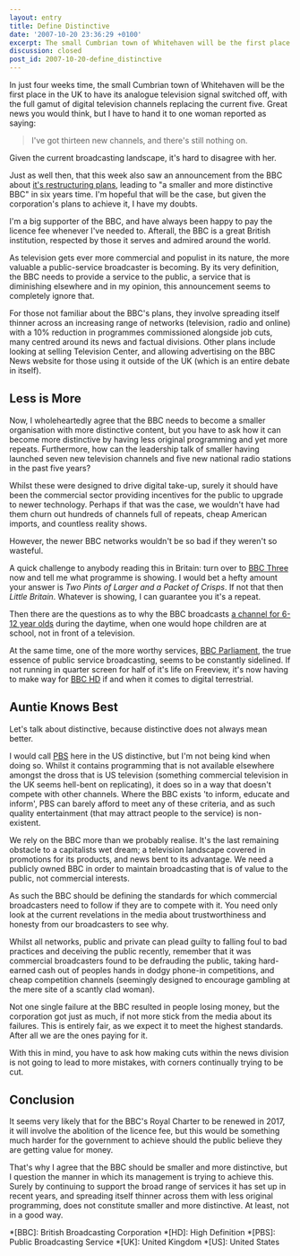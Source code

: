 ```yaml
---
layout: entry
title: Define Distinctive
date: '2007-10-20 23:36:29 +0100'
excerpt: The small Cumbrian town of Whitehaven will be the first place in the UK to have it's analogue television signal switched off, with a full gamut of digital television channels replacing the current five.
discussion: closed
post_id: 2007-10-20-define_distinctive
---
```

In just four weeks time, the small Cumbrian town of Whitehaven will be the first place in the UK to have its analogue television signal switched off, with the full gamut of digital television channels replacing the current five. Great news you would think, but I have to hand it to one woman reported as saying:

> I've got thirteen new channels, and there's still nothing on.

Given the current broadcasting landscape, it's hard to disagree with her.

Just as well then, that this week also saw an announcement from the BBC about [it's restructuring plans][1], leading to "a smaller and more distinctive BBC" in six years time. I'm hopeful that will be the case, but given the corporation's plans to achieve it, I have my doubts.

I'm a big supporter of the BBC, and have always been happy to pay the licence fee whenever I've needed to. Afterall, the BBC is a great British institution, respected by those it serves and admired around the world.

As television gets ever more commercial and populist in its nature, the more valuable a public-service broadcaster is becoming. By its very definition, the BBC needs to provide a service to the public, a service that is diminishing elsewhere and in my opinion, this announcement seems to completely ignore that.

For those not familiar about the BBC's plans, they involve spreading itself thinner across an increasing range of networks (television, radio and online) with a 10% reduction in programmes commissioned alongside job cuts, many centred around its news and factual divisions. Other plans include looking at selling Television Center, and allowing advertising on the BBC News website for those using it outside of the UK (which is an entire debate in itself).

## Less is More
Now, I wholeheartedly agree that the BBC needs to become a smaller organisation with more distinctive content, but you have to ask how it can become more distinctive by having less original programming and yet more repeats. Furthermore, how can the leadership talk of smaller having launched seven new television channels and five new national radio stations in the past five years?

Whilst these were designed to drive digital take-up, surely it should have been the commercial sector providing incentives for the public to upgrade to newer technology. Perhaps if that was the case, we wouldn't have had them churn out hundreds of channels full of repeats, cheap American imports, and countless reality shows.

However, the newer BBC networks wouldn't be so bad if they weren't so wasteful.

A quick challenge to anybody reading this in Britain: turn over to [BBC Three][2] now and tell me what programme is showing. I would bet a hefty amount your answer is <cite>Two Pints of Larger and a Packet of Crisps</cite>. If not that then <cite>Little Britain</cite>. Whatever is showing, I can guarantee you it's a repeat.

Then there are the questions as to why the BBC broadcasts [a channel for 6-12 year olds][3] during the daytime, when one would hope children are at school, not in front of a television.

At the same time, one of the more worthy services, [BBC Parliament][4], the true essence of public service broadcasting, seems to be constantly sidelined. If not running in quarter screen for half of it's life on Freeview, it's now having to make way for [BBC HD][5] if and when it comes to digital terrestrial.

## Auntie Knows Best
Let's talk about distinctive, because distinctive does not always mean better.

I would call [PBS][6] here in the US distinctive, but I'm not being kind when doing so. Whilst it contains programming that is not available elsewhere amongst the dross that is US television (something commercial television in the UK seems hell-bent on replicating), it does so in a way that doesn't compete with other channels. Where the BBC exists 'to inform, educate and inform', PBS can barely afford to meet any of these criteria, and as such quality entertainment (that may attract people to the service) is non-existent.

We rely on the BBC more than we probably realise. It's the last remaining obstacle to a capitalists wet dream; a television landscape covered in promotions for its products, and news bent to its advantage. We need a publicly owned BBC in order to maintain broadcasting that is of value to the public, not commercial interests.

As such the BBC should be defining the standards for which commercial broadcasters need to follow if they are to compete with it. You need only look at the current revelations in the media about trustworthiness and honesty from our broadcasters to see why.

Whilst all networks, public and private can plead guilty to falling foul to bad practices and deceiving the public recently, remember that it was commercial broadcasters found to be defrauding the public, taking hard-earned cash out of peoples hands in dodgy phone-in competitions, and cheap competition channels (seemingly designed to encourage gambling at the mere site of a scantly clad woman).

Not one single failure at the BBC resulted in people losing money, but the corporation got just as much, if not more stick from the media about its failures. This is entirely fair, as we expect it to meet the highest standards. After all we are the ones paying for it.

With this in mind, you have to ask how making cuts within the news division is not going to lead to more mistakes, with corners continually trying to be cut.

## Conclusion
It seems very likely that for the BBC's Royal Charter to be renewed in 2017, it will involve the abolition of the licence fee, but this would be something much harder for the government to achieve should the public believe they are getting value for money.

That's why I agree that the BBC should be smaller and more distinctive, but I question the manner in which its management is trying to achieve this. Surely by continuing to support the broad range of services it has set up in recent years, and spreading itself thinner across them with less original programming, does not constitute smaller and more distinctive. At least, not in a good way.

[1]: http://news.bbc.co.uk/1/hi/entertainment/7051414.stm
[2]: http://www.bbc.co.uk/bbcthree/
[3]: http://en.wikipedia.org/wiki/CBBC_Channel
[4]: http://www.bbc.co.uk/bbcparliament
[5]: http://www.bbc.co.uk/hd/
[6]: http://www.pbs.org/

*[BBC]: British Broadcasting Corporation
*[HD]: High Definition
*[PBS]: Public Broadcasting Service
*[UK]: United Kingdom
*[US]: United States